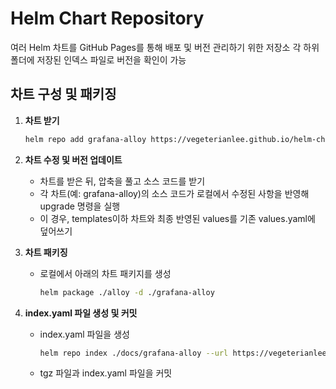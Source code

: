 # Helm Chart Repository
여러 Helm 차트를 GitHub Pages를 통해 배포 및 버전 관리하기 위한 저장소
각 하위 폴더에 저장된 인덱스 파일로 버전을 확인이 가능

## 차트 구성 및 패키징
1. **차트 받기**
   ```bash
   helm repo add grafana-alloy https://vegeterianlee.github.io/helm-chart-repo/grafana-alloy
   
2. **차트 수정 및 버전 업데이트**  
   - 차트를 받은 뒤, 압축을 풀고 소스 코드를 받기
   - 각 차트(예: grafana-alloy)의 소스 코드가 로컬에서 수정된 사항을 반영해 upgrade 명령을 실행
   - 이 경우, templates이하 차트와 최종 반영된 values를 기존 values.yaml에 덮어쓰기

3. **차트 패키징**  
   - 로컬에서 아래의 차트 패키지를 생성
      ```bash
      helm package ./alloy -d ./grafana-alloy

4. **index.yaml 파일 생성 및 커밋**
   - index.yaml 파일을 생성
      ``` bash
      helm repo index ./docs/grafana-alloy --url https://vegeterianlee.github.io/helm-chart-repo/grafana-alloy
      ```
   - tgz 파일과 index.yaml 파일을 커밋
